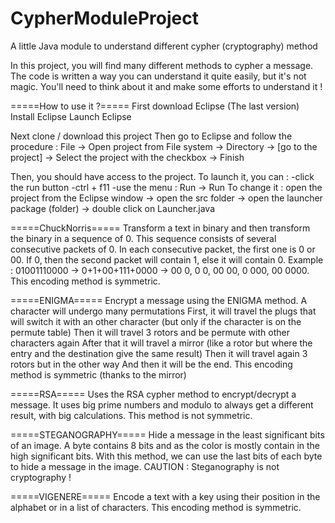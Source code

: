 # CypherModuleProject
A little Java module to understand different cypher (cryptography) method

In this project, you will find many different methods to cypher a message.
The code is written a way you can understand it quite easily, but it's not magic.
You'll need to think about it and make some efforts to understand it !

=====How to use it ?=====
First download Eclipse (The last version)
Install Eclipse
Launch Eclipse

Next clone / download this project
Then go to Eclipse and follow the procedure :
File -> Open project from File system -> Directory -> [go to the project] -> Select the project with the checkbox -> Finish

Then, you should have access to the project.
To launch it, you can :
	-click the run button
	-ctrl + f11
	-use the menu : Run -> Run
To change it : open the project from the Eclipse window -> open the src folder -> open the launcher package (folder) -> double click on Launcher.java

=====ChuckNorris=====
Transform a text in binary and then transform the binary in a sequence of 0.
This sequence consists of several consecutive packets of 0.
In each consecutive packet, the first one is 0 or 00.
If 0, then the second packet will contain 1, else it will contain 0.
Example : 01001110000 -> 0+1+00+111+0000 -> 00 0, 0 0, 00 00, 0 000, 00 0000.
This encoding method is symmetric.

=====ENIGMA=====
Encrypt a message using the ENIGMA method.
A character will undergo many permutations
First, it will travel the plugs that will switch it with an other character (but only if the character is on the permute table)
Then it will travel 3 rotors and be permute with other characters again
After that it will travel a mirror (like a rotor but where the entry and the destination give the same result)
Then it will travel again 3 rotors but in the other way
And then it will be the end.
This encoding method is symmetric (thanks to the mirror)

=====RSA=====
Uses the RSA cypher method to encrypt/decrypt a message.
It uses big prime numbers and modulo to always get a different result, with big calculations.
This method is not symmetric.

=====STEGANOGRAPHY=====
Hide a message in the least significant bits of an image.
A byte contains 8 bits and as the color is mostly contain in the high significant bits.
With this method, we can use the last bits of each byte to hide a message in the image.
CAUTION : Steganography is not cryptography !

=====VIGENERE=====
Encode a text with a key using their position in the alphabet or in a list of characters.
This encoding method is symmetric.
